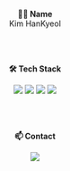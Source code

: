 <p align="center">
  <strong>🧑‍💻 Name</strong><br>
  Kim HanKyeol
</p>

<br><br>

<p align="center"><strong>🛠 Tech Stack</strong></p>

<p align="center">
  <img src="https://img.shields.io/badge/C-00599C?style=flat&logo=c&logoColor=white"/>
  <img src="https://img.shields.io/badge/C++-00599C?style=flat&logo=cplusplus&logoColor=white"/>
  <img src="https://img.shields.io/badge/C%23-239120?style=flat&logo=csharp&logoColor=white"/>
  <img src="https://img.shields.io/badge/Unity-000000?style=flat&logo=unity&logoColor=white"/>
</p>

<br><br>

<p align="center"><strong>📫 Contact</strong></p>

<p align="center">
  <a href="mailto:man9ruf@gmail.com">
    <img src="https://img.shields.io/badge/Email-00599C?style=flat-square&logo=gmail&logoColor=white"/>
  </a>
</p>
